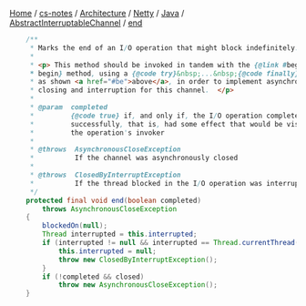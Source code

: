 [Home](https://mengxianbin.github.io) /
[cs-notes](https://mengxianbin.github.io/cs-notes/site) /
[Architecture](https://mengxianbin.github.io/cs-notes/site/Architecture) /
[Netty](https://mengxianbin.github.io/cs-notes/site/Architecture/Netty) /
[Java](https://mengxianbin.github.io/cs-notes/site/Architecture/Netty/Java) /
[AbstractInterruptableChannel](https://mengxianbin.github.io/cs-notes/site/Architecture/Netty/Java/AbstractInterruptableChannel) /
[end](https://mengxianbin.github.io/cs-notes/site/Architecture/Netty/Java/AbstractInterruptableChannel/end)

```java
    /**
     * Marks the end of an I/O operation that might block indefinitely.
     *
     * <p> This method should be invoked in tandem with the {@link #begin
     * begin} method, using a {@code try}&nbsp;...&nbsp;{@code finally} block
     * as shown <a href="#be">above</a>, in order to implement asynchronous
     * closing and interruption for this channel.  </p>
     *
     * @param  completed
     *         {@code true} if, and only if, the I/O operation completed
     *         successfully, that is, had some effect that would be visible to
     *         the operation's invoker
     *
     * @throws  AsynchronousCloseException
     *          If the channel was asynchronously closed
     *
     * @throws  ClosedByInterruptException
     *          If the thread blocked in the I/O operation was interrupted
     */
    protected final void end(boolean completed)
        throws AsynchronousCloseException
    {
        blockedOn(null);
        Thread interrupted = this.interrupted;
        if (interrupted != null && interrupted == Thread.currentThread()) {
            this.interrupted = null;
            throw new ClosedByInterruptException();
        }
        if (!completed && closed)
            throw new AsynchronousCloseException();
    }
```
